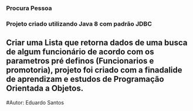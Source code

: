 ### Procura Pessoa
### Projeto criado utilizando Java 8 com padrão JDBC 


## Criar uma Lista que retorna dados de uma busca de algum funcionário de acordo com os parametros pré definos (Funcionarios e promotoria), projeto foi criado com a finadalide de aprendizam e estudos de Programação  Orientada a Objetos.


#Autor: Eduardo Santos
